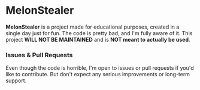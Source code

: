 # MelonStealer

**MelonStealer** is a project made for educational purposes, created in a single day just for fun. The code is pretty bad, and I'm fully aware of it. This project **WILL NOT BE MAINTAINED** and is **NOT meant to actually be used**.

### Issues & Pull Requests

Even though the code is horrible, I'm open to issues or pull requests if you'd like to contribute. But don't expect any serious improvements or long-term support.
